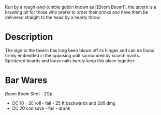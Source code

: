 Run by a rough-and-tumble goblin known as [[Boom Boom]], the tavern is a brawling pit for those who prefer to order their drinks and have them be delivered straight to the head by a hearty throw.

# Description
The sign to the tavern has long been blown off its hinges and can be found firmly embedded in the opposing wall surrounded by scorch marks. Splintered boards and loose nails barely keep this place together. 

# Bar Wares
*Boom Boom Shot* - 2Gp
* DC 10 - 20 roll - fail - 25 ft backwards and 2d6 dmg
* DC 20 con save - fail - drunk